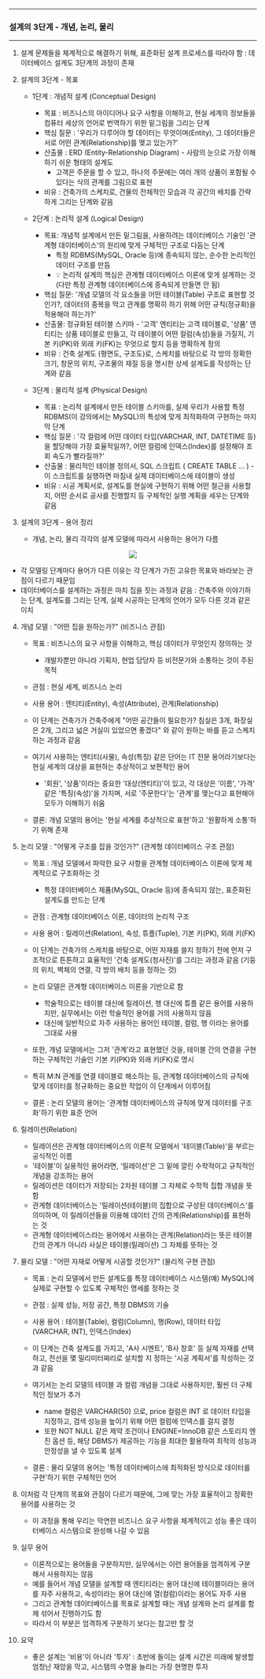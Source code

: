 -----
### 설계의 3단계 - 개념, 논리, 물리
-----
1. 설계 문제들을 체계적으로 해결하기 위해, 표준화된 설계 프로세스를 따라야 함 : 데이터베이스 설계도 3단계의 과정이 존재
2. 설계의 3단계 - 목표
   - 1단계 : 개념적 설계 (Conceptual Design)
      + 목표 : 비즈니스의 아이디어나 요구 사항을 이해하고, 현실 세계의 정보들을 컴퓨터 세상의 언어로 번역하기 위한 밑그림을 그리는 단계
      + 핵심 질문 : '우리가 다루어야 할 데이터는 무엇이며(Entity), 그 데이터들은 서로 어떤 관계(Relationship)를 맺고 있는가?'
      + 산출물 : ERD (Entity-Relationship Diagram) - 사람의 눈으로 가장 이해하기 쉬운 형태의 설계도
        * 고객은 주문을 할 수 있고, 하나의 주문에는 여러 개의 상품이 포함될 수 있다는 식의 관계를 그림으로 표현
      + 비유 : 건축가의 스케치로, 건물의 전체적인 모습과 각 공간의 배치를 간략하게 그리는 단계와 같음

   - 2단계 : 논리적 설계 (Logical Design)
      + 목표: 개념적 설계에서 만든 밑그림을, 사용하려는 데이터베이스 기술인 '관계형 데이터베이스'의 원리에 맞게 구체적인 구조로 다듬는 단계
        * 특정 RDBMS(MySQL, Oracle 등)에 종속되지 않는, 순수한 논리적인 데이터 구조를 만듬
        * 💡 논리적 설계의 핵심은 관계형 데이터베이스 이론에 맞게 설계하는 것 (다만 특정 관계형 데이터베이스에 종속되게 만들면 안 됨)
      + 핵심 질문: '개념 모델의 각 요소들을 어떤 테이블(Table) 구조로 표현할 것인가?, 데이터의 중복을 막고 관계를 명확히 하기 위해 어떤 규칙(정규화)을 적용해야 하는가?'
      + 산출물: 정규화된 테이블 스키마 - '고객' 엔티티는 고객 테이블로, '상품' 엔티티는 상품 테이블로 만들고, 각 테이블이 어떤 컬럼(속성)들을 가질지, 기본 키(PK)와 외래 키(FK)는 무엇으로 할지 등을 명확하게 정의
      + 비유 : 건축 설계도 (평면도, 구조도)로, 스케치를 바탕으로 각 방의 정확한 크기, 창문의 위치, 구조물의 재질 등을 명시한 상세 설계도를 작성하는 단계와 같음

   - 3단계 : 물리적 설계 (Physical Design)
      + 목표 : 논리적 설계에서 만든 테이블 스키마를, 실제 우리가 사용할 특정 RDBMS(이 강의에서는 MySQL)의 특성에 맞게 최적화하여 구현하는 마지막 단계
      + 핵심 질문 : '각 컬럼에 어떤 데이터 타입(VARCHAR, INT, DATETIME 등)을 할당해야 가장 효율적일까?, 어떤 컬럼에 인덱스(Index)를 설정해야 조회 속도가 빨라질까?'
      + 산출물 : 물리적인 테이블 정의서, SQL 스크립트 ( CREATE TABLE ... ) - 이 스크립트를 실행하면 마침내 실제 데이터베이스에 테이블이 생성
      + 비유 : 시공 계획서로, 설계도를 현실에 구현하기 위해 어떤 철근을 사용할지, 어떤 순서로 공사를 진행할지 등 구체적인 실행 계획을 세우는 단계와 같음

3. 설계의 3단계 - 용어 정리
   - 개념, 논리, 물리 각각의 설계 모델에 따라서 사용하는 용어가 다름
<div align="center">
<img src="https://github.com/user-attachments/assets/1fe68962-8bc5-4856-a7bc-aee804e28941">
</div>

   - 각 모델링 단계마다 용어가 다른 이유는 각 단계가 가진 고유한 목표와 바라보는 관점이 다르기 때문임
   - 데이터베이스를 설계하는 과정은 마치 집을 짓는 과정과 같음 : 건축주와 이야기하는 단계, 설계도를 그리는 단계, 실제 시공하는 단계의 언어가 모두 다른 것과 같은 이치

4. 개념 모델 : "어떤 집을 원하는가?" (비즈니스 관점)
   - 목표 : 비즈니스의 요구 사항을 이해하고, 핵심 데이터가 무엇인지 정의하는 것
     + 개발자뿐만 아니라 기획자, 현업 담당자 등 비전문가와 소통하는 것이 주된 목적

   - 관점 : 현실 세계, 비즈니스 논리
   - 사용 용어 : 엔티티(Entity), 속성(Attribute), 관계(Relationship)
   - 이 단계는 건축가가 건축주에게 "어떤 공간들이 필요한가? 침실은 3개, 화장실은 2개, 그리고 넓은 거실이 있었으면 좋겠다" 와 같이 원하는 바를 듣고 스케치하는 과정과 같음
   - 여기서 사용하는 엔티티(사물), 속성(특징) 같은 단어는 IT 전문 용어라기보다는 현실 세계의 대상을 표현하는 추상적이고 보편적인 용어
     + '회원', '상품'이라는 중요한 '대상(엔티티)'이 있고, 각 대상은 '이름', '가격' 같은 '특징(속성)'을 가지며, 서로 '주문한다'는 '관계'를 맺는다고 표현해야 모두가 이해하기 쉬움

   - 결론: 개념 모델의 용어는 '현실 세계를 추상적으로 표현'하고 '원활하게 소통'하기 위해 존재

5. 논리 모델 : "어떻게 구조를 잡을 것인가?" (관계형 데이터베이스 구조 관점)
   - 목표 : 개념 모델에서 파악한 요구 사항을 관계형 데이터베이스 이론에 맞게 체계적으로 구조화하는 것
     + 특정 데이터베이스 제품(MySQL, Oracle 등)에 종속되지 않는, 표준화된 설계도를 만드는 단계

   - 관점 : 관계형 데이터베이스 이론, 데이터의 논리적 구조
   - 사용 용어 : 릴레이션(Relation), 속성, 튜플(Tuple), 기본 키(PK), 외래 키(FK)
   - 이 단계는 건축가의 스케치를 바탕으로, 어떤 자재를 쓸지 정하기 전에 먼저 구조적으로 튼튼하고 효율적인 '건축 설계도(청사진)'를 그리는 과정과 같음 (기둥의 위치, 벽체의 연결, 각 방의 배치 등을 정하는 것)
   - 논리 모델은 관계형 데이터베이스 이론을 기반으로 함
     + 학술적으로는 테이블 대신에 릴레이션, 행 대신에 튜플 같은 용어를 사용하지만, 실무에서는 이런 학술적인 용어를 거의 사용하지 않음
     + 대신에 일반적으로 자주 사용하는 용어인 테이블, 컬럼, 행 이라는 용어를 그대로 사용

   - 또한, 개념 모델에서는 그저 '관계'라고 표현했던 것을, 테이블 간의 연결을 구현하는 구체적인 기술인 기본 키(PK)와 외래 키(FK)로 명시
   - 특히 M:N 관계를 연결 테이블로 해소하는 등, 관계형 데이터베이스의 규칙에 맞게 데이터를 정규화하는 중요한 작업이 이 단계에서 이루어짐
   - 결론 : 논리 모델의 용어는 '관계형 데이터베이스의 규칙에 맞게 데이터를 구조화'하기 위한 표준 언어

6. 릴레이션(Relation)
   - 릴레이션은 관계형 데이터베이스의 이론적 모델에서 '테이블(Table)'을 부르는 공식적인 이름
   - '테이블'이 실용적인 용어라면, '릴레이션'은 그 밑에 깔린 수학적이고 규칙적인 개념을 강조하는 용어
   - 릴레이션은 데이터가 저장되는 2차원 테이블 그 자체로 수학적 집합 개념을 뜻함
   - 관계형 데이터베이스는 '릴레이션(테이블)의 집합으로 구성된 데이터베이스'를 의미하며, 이 릴레이션들을 이용해 데이터 간의 관계(Relationship)를 표현하는 것
   - 관계형 데이터베이스라는 용어에서 사용하는 관계(Relation)라는 뜻은 테이블 간의 관계가 아니라 사실은 테이블(릴레이션) 그 자체를 뜻하는 것

7. 물리 모델 : "어떤 자재로 어떻게 시공할 것인가?" (물리적 구현 관점)
   - 목표 : 논리 모델에서 만든 설계도를 특정 데이터베이스 시스템(예) MySQL)에 실제로 구현할 수 있도록 구체적인 명세를 정하는 것
   - 관점 : 실제 성능, 저장 공간, 특정 DBMS의 기술
   - 사용 용어 : 테이블(Table), 컬럼(Column), 행(Row), 데이터 타입(VARCHAR, INT), 인덱스(Index)
   - 이 단계는 건축 설계도를 가지고, 'A사 시멘트', 'B사 창호' 등 실제 자재를 선택하고, 전선을 몇 밀리미터짜리로 설치할 지 정하는 '시공 계획서'를 작성하는 것과 같음
   - 여기서는 논리 모델의 테이블 과 컬럼 개념을 그대로 사용하지만, 훨씬 더 구체적인 정보가 추가
     + name 컬럼은 VARCHAR(50) 으로, price 컬럼은 INT 로 데이터 타입을 지정하고, 검색 성능을 높이기 위해 어떤 컬럼에 인덱스를 걸지 결정
     + 또한 NOT NULL 같은 제약 조건이나 ENGINE=InnoDB 같은 스토리지 엔진 옵션 등, 해당 DBMS가 제공하는 기능을 최대한 활용하여 최적의 성능과 안정성을 낼 수 있도록 설계

   - 결론 : 물리 모델의 용어는 '특정 데이터베이스에 최적화된 방식으로 데이터를 구현'하기 위한 구체적인 언어

8. 이처럼 각 단계의 목표와 관점이 다르기 때문에, 그에 맞는 가장 효율적이고 정확한 용어를 사용하는 것
   - 이 과정을 통해 우리는 막연한 비즈니스 요구 사항을 체계적이고 성능 좋은 데이터베이스 시스템으로 완성해 나갈 수 있음

9. 실무 용어
   - 이론적으로는 용어들을 구분하지만, 실무에서는 이런 용어들을 엄격하게 구분해서 사용하지는 않음
   - 예를 들어서 개념 모델을 설계할 때 엔티티라는 용어 대신에 테이블이라는 용어를 자주 사용하고, 속성이라는 용어 대신에 열(컬럼)이라는 용어도 자주 사용
   - 그리고 관계형 데이터베이스를 목표로 설계할 때는 개념 설계와 논리 설계를 함께 섞어서 진행하기도 함
   - 따라서 이 부분은 엄격하게 구분하기 보다는 참고만 할 것

10. 요약
    - 좋은 설계는 '비용'이 아니라 '투자' : 초반에 들이는 설계 시간은 미래에 발생할 엄청난 재앙을 막고, 시스템의 수명을 늘리는 가장 현명한 투자
